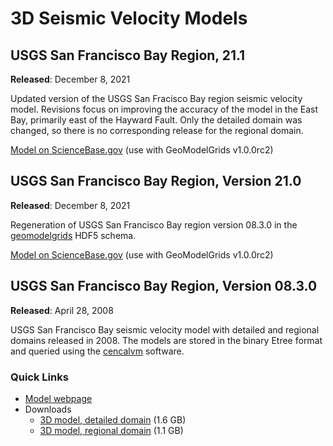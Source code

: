 # 3D Seismic Velocity Models

## USGS San Francisco Bay Region, 21.1

**Released**: December 8, 2021

Updated version of the USGS San Fracisco Bay region seismic velocity model.
Revisions focus on improving the accuracy of the model in the East Bay, primarily east of the Hayward Fault.
Only the detailed domain was changed, so there is no corresponding release for the regional domain.

[Model on ScienceBase.gov](https://doi.org/10.5066/P9TRDCHE)
(use with GeoModelGrids v1.0.0rc2)

## USGS San Francisco Bay Region, Version 21.0

**Released**: December 8, 2021

Regeneration of USGS San Francisco Bay region version 08.3.0 in the
[geomodelgrids](../software/geomodelgrids.html) HDF5 schema.

[Model on ScienceBase.gov](https://doi.org/10.5066/P98CA3D5)
(use with GeoModelGrids v1.0.0rc2)

## USGS San Francisco Bay Region, Version 08.3.0

**Released**: April 28, 2008

USGS San Francisco Bay seismic velocity model with detailed and regional domains released in 2008.
The models are stored in the binary Etree format and queried using the [cencalvm](../software/cencalvm.html) software.

### Quick Links

* [Model webpage](https://www.usgs.gov/natural-hazards/earthquake-hazards/science/3-d-geologic-and-seismic-velocity-models-san-francisco?qt-science_center_objects=0#qt-science_center_objects)
* Downloads
  - [3D model, detailed domain](ftp://ftpext.usgs.gov/pub/wr/ca/menlo.park/ehzftp/baagaard/cencalvm/database/USGSBayAreaVM-08.3.0.etree.gz) (1.6 GB)
  - [3D model, regional domain](ftp://ftpext.usgs.gov/pub/wr/ca/menlo.park/ehzftp/baagaard/cencalvm/database/USGSBayAreaVMExt-08.3.0.etree.gz) (1.1 GB)
